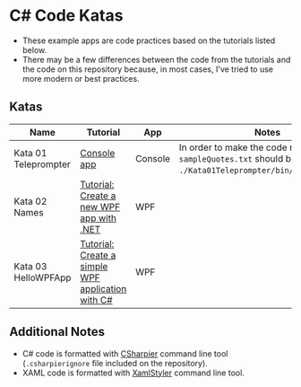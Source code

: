 # C# Code Katas

* These example apps are code practices based on the tutorials listed below.
* There may be a few differences between the code from the tutorials and the code on this repository because, in most cases, I've tried to use more modern or best practices.

## Katas

| Name | Tutorial | App | Notes |
| ---- | -------- | --- | ----- |
| Kata 01 Teleprompter | [Console app](https://learn.microsoft.com/en-us/dotnet/csharp/tutorials/console-teleprompter) | Console | In order to make the code run properly, `sampleQuotes.txt` should be copied inside `./Kata01Teleprompter/bin/Debug/net7.0/`. |
| Kata 02 Names | [Tutorial: Create a new WPF app with .NET](https://learn.microsoft.com/en-us/dotnet/desktop/wpf/get-started/create-app-visual-studio?view=netdesktop-6.0) | WPF | |
| Kata 03 HelloWPFApp | [Tutorial: Create a simple WPF application with C#](https://learn.microsoft.com/en-us/visualstudio/get-started/csharp/tutorial-wpf?view=vs-2022) | WPF | |

## Additional Notes

* C# code is formatted with [CSharpier](https://csharpier.com/) command line tool (`.csharpierignore` file included on the repository).
* XAML code is formatted with [XamlStyler](https://github.com/Xavalon/XamlStyler) command line tool.
